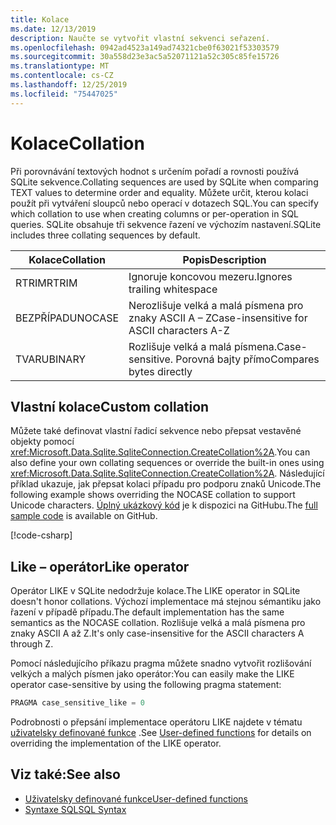 ```yaml
---
title: Kolace
ms.date: 12/13/2019
description: Naučte se vytvořit vlastní sekvenci seřazení.
ms.openlocfilehash: 0942ad4523a149ad74321cbe0f63021f53303579
ms.sourcegitcommit: 30a558d23e3ac5a52071121a52c305c85fe15726
ms.translationtype: MT
ms.contentlocale: cs-CZ
ms.lasthandoff: 12/25/2019
ms.locfileid: "75447025"
---
```

# <a name="collation"></a><span data-ttu-id="80a0e-103">Kolace</span><span class="sxs-lookup"><span data-stu-id="80a0e-103">Collation</span></span>

<span data-ttu-id="80a0e-104">Při porovnávání textových hodnot s určením pořadí a rovnosti používá SQLite sekvence.</span><span class="sxs-lookup"><span data-stu-id="80a0e-104">Collating sequences are used by SQLite when comparing TEXT values to determine order and equality.</span></span> <span data-ttu-id="80a0e-105">Můžete určit, kterou kolaci použít při vytváření sloupců nebo operací v dotazech SQL.</span><span class="sxs-lookup"><span data-stu-id="80a0e-105">You can specify which collation to use when creating columns or per-operation in SQL queries.</span></span> <span data-ttu-id="80a0e-106">SQLite obsahuje tři sekvence řazení ve výchozím nastavení.</span><span class="sxs-lookup"><span data-stu-id="80a0e-106">SQLite includes three collating sequences by default.</span></span>

| <span data-ttu-id="80a0e-107">Kolace</span><span class="sxs-lookup"><span data-stu-id="80a0e-107">Collation</span></span> | <span data-ttu-id="80a0e-108">Popis</span><span class="sxs-lookup"><span data-stu-id="80a0e-108">Description</span></span>                               |
| --------- | ----------------------------------------- |
| <span data-ttu-id="80a0e-109">RTRIM</span><span class="sxs-lookup"><span data-stu-id="80a0e-109">RTRIM</span></span>     | <span data-ttu-id="80a0e-110">Ignoruje koncovou mezeru.</span><span class="sxs-lookup"><span data-stu-id="80a0e-110">Ignores trailing whitespace</span></span>               |
| <span data-ttu-id="80a0e-111">BEZPŘÍPADU</span><span class="sxs-lookup"><span data-stu-id="80a0e-111">NOCASE</span></span>    | <span data-ttu-id="80a0e-112">Nerozlišuje velká a malá písmena pro znaky ASCII A – Z</span><span class="sxs-lookup"><span data-stu-id="80a0e-112">Case-insensitive for ASCII characters A-Z</span></span> |
| <span data-ttu-id="80a0e-113">TVARU</span><span class="sxs-lookup"><span data-stu-id="80a0e-113">BINARY</span></span>    | <span data-ttu-id="80a0e-114">Rozlišuje velká a malá písmena.</span><span class="sxs-lookup"><span data-stu-id="80a0e-114">Case-sensitive.</span></span> <span data-ttu-id="80a0e-115">Porovná bajty přímo</span><span class="sxs-lookup"><span data-stu-id="80a0e-115">Compares bytes directly</span></span>   |

## <a name="custom-collation"></a><span data-ttu-id="80a0e-116">Vlastní kolace</span><span class="sxs-lookup"><span data-stu-id="80a0e-116">Custom collation</span></span>

<span data-ttu-id="80a0e-117">Můžete také definovat vlastní řadicí sekvence nebo přepsat vestavěné objekty pomocí <xref:Microsoft.Data.Sqlite.SqliteConnection.CreateCollation%2A>.</span><span class="sxs-lookup"><span data-stu-id="80a0e-117">You can also define your own collating sequences or override the built-in ones using <xref:Microsoft.Data.Sqlite.SqliteConnection.CreateCollation%2A>.</span></span> <span data-ttu-id="80a0e-118">Následující příklad ukazuje, jak přepsat kolaci případu pro podporu znaků Unicode.</span><span class="sxs-lookup"><span data-stu-id="80a0e-118">The following example shows overriding the NOCASE collation to support Unicode characters.</span></span> <span data-ttu-id="80a0e-119">[Úplný ukázkový kód](https://github.com/dotnet/samples/blob/master/samples/snippets/standard/data/sqlite/CollationSample/Program.cs) je k dispozici na GitHubu.</span><span class="sxs-lookup"><span data-stu-id="80a0e-119">The [full sample code](https://github.com/dotnet/samples/blob/master/samples/snippets/standard/data/sqlite/CollationSample/Program.cs) is available on GitHub.</span></span>

[!code-csharp[](../../../../samples/snippets/standard/data/sqlite/CollationSample/Program.cs?name=snippet_Collation)]

## <a name="like-operator"></a><span data-ttu-id="80a0e-120">Like – operátor</span><span class="sxs-lookup"><span data-stu-id="80a0e-120">Like operator</span></span>

<span data-ttu-id="80a0e-121">Operátor LIKE v SQLite nedodržuje kolace.</span><span class="sxs-lookup"><span data-stu-id="80a0e-121">The LIKE operator in SQLite doesn't honor collations.</span></span> <span data-ttu-id="80a0e-122">Výchozí implementace má stejnou sémantiku jako řazení v případě případu.</span><span class="sxs-lookup"><span data-stu-id="80a0e-122">The default implementation has the same semantics as the NOCASE collation.</span></span> <span data-ttu-id="80a0e-123">Rozlišuje velká a malá písmena pro znaky ASCII A až Z.</span><span class="sxs-lookup"><span data-stu-id="80a0e-123">It's only case-insensitive for the ASCII characters A through Z.</span></span>

<span data-ttu-id="80a0e-124">Pomocí následujícího příkazu pragma můžete snadno vytvořit rozlišování velkých a malých písmen jako operátor:</span><span class="sxs-lookup"><span data-stu-id="80a0e-124">You can easily make the LIKE operator case-sensitive by using the following pragma statement:</span></span>

```sql
PRAGMA case_sensitive_like = 0
```

<span data-ttu-id="80a0e-125">Podrobnosti o přepsání implementace operátoru LIKE najdete v tématu [uživatelsky definované funkce](user-defined-functions.md) .</span><span class="sxs-lookup"><span data-stu-id="80a0e-125">See [User-defined functions](user-defined-functions.md) for details on overriding the implementation of the LIKE operator.</span></span>

## <a name="see-also"></a><span data-ttu-id="80a0e-126">Viz také:</span><span class="sxs-lookup"><span data-stu-id="80a0e-126">See also</span></span>

* [<span data-ttu-id="80a0e-127">Uživatelsky definované funkce</span><span class="sxs-lookup"><span data-stu-id="80a0e-127">User-defined functions</span></span>](user-defined-functions.md)
* [<span data-ttu-id="80a0e-128">Syntaxe SQL</span><span class="sxs-lookup"><span data-stu-id="80a0e-128">SQL Syntax</span></span>](https://www.sqlite.org/lang.html)
